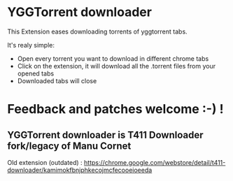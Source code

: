 # YGGTorrent downloader 

This Extension eases downloading torrents of yggtorrent tabs.

It's realy simple: 
- Open every torrent you want to download in different chrome tabs
- Click on the extension, it will download all the .torrent files from your opened tabs
- Downloaded tabs will close

# Feedback and patches welcome :-) !

## YGGTorrent downloader is T411 Downloader fork/legacy of Manu Cornet
 Old extension (outdated) : https://chrome.google.com/webstore/detail/t411-downloader/kamimokfbnjphkecojmcfecooeioeeda 
